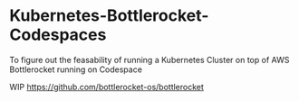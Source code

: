# Kubernetes-Bottlerocket-Codespaces
To figure out the feasability of running a Kubernetes Cluster on top of AWS Bottlerocket running on Codespace

WIP
https://github.com/bottlerocket-os/bottlerocket
